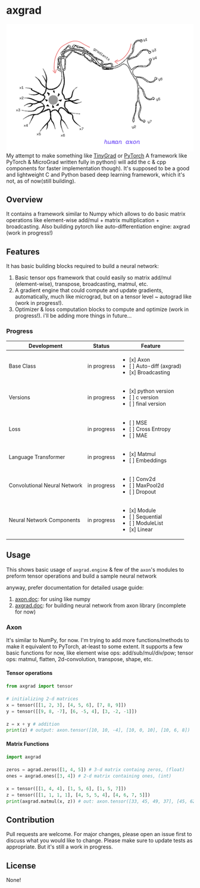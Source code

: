 # axgrad
![axon.jpg](https://github.com/shivendrra/axgrad/blob/main/axon.jpg)
My attempt to make something like [TinyGrad](https://github.com/tinygrad/tinygrad) or [PyTorch](https://github.com/pytorch/pytorch)
A framework like PyTorch & MicroGrad written fully in python(i will add the c & cpp components for faster implementation though).
It's supposed to be a good and lightweight C and Python based deep learning framework, which it's not, as of now(still building).

## Overview
It contains a framework similar to Numpy which allows to do basic matrix operations like element-wise add/mul + matrix multiplication + broadcasting. Also building pytorch like auto-differentiation engine: axgrad (work in progress!)

## Features
It has basic building blocks required to build a neural network:
1. Basic tensor ops framework that could easily so matrix add/mul (element-wise), transpose, broadcasting, matmul, etc.
2. A gradient engine that could compute and update gradients, automatically, much like micrograd, but on a tensor level ~ autograd like (work in progress!).
3. Optimizer & loss computation blocks to compute and optimize (work in progress!).
i'll be adding more things in future...

### Progress

| Development                  | Status      | Feature                                                                |
| ---------------------------- | ----------- | ---------------------------------------------------------------------- |
| Base Class                   | in progress | <ul><li>[x] Axon</li><li>[ ] Auto-diff (axgrad)</li><li>[x] Broadcasting</li></ul>                 |
| Versions                         | in progress | <ul><li>[x] python version</li><li>[ ] c version</li><li>[ ] final version</li></ul>    |
| Loss                         | in progress | <ul><li>[ ] MSE</li><li>[ ] Cross Entropy</li><li>[ ] MAE</li></ul>    |
| Language Transformer | in progress    | <ul><li>[x] Matmul</li><li>[ ] Embeddings</li></ul> |
| Convolutional Neural Network | in progress    | <ul><li>[ ] Conv2d</li><li>[ ] MaxPool2d</li><li>[ ] Dropout</li></ul> |
| Neural Network Components                  | in progress | <ul><li>[x] Module</li><li>[ ] Sequential</li><li>[ ] ModuleList</li><li>[x] Linear</li></ul>

## Usage
This shows basic usage of `axgrad.engine` & few of the `axon`'s modules to preform tensor operations and build a sample neural network

anyway, prefer documentation for detailed usage guide:
1. [axon.doc](https://github.com/shivendrra/axgrad/blob/main/docs/axonDoc.md): for using like numpy
2. [axgrad.doc](https://github.com/shivendrra/axgrad/blob/main/docs/axgradDoc.md): for building neural network from axon library (incomplete for now)

### Axon
It's similar to NumPy, for now. I'm trying to add more functions/methods to make it equivalent to PyTorch, at-least to some extent. It supports a few basic functions for now, like element wise ops: add/sub/mul/div/pow; tensor ops: matmul, flatten, 2d-convolution, transpose, shape, etc.

#### Tensor operations
```python
from axgrad import tensor

# initializing 2-d matrices
x = tensor([[1, 2, 3], [4, 5, 6], [7, 8, 9]])
y = tensor([[9, 8, -7], [6, -5, 4], [3, -2, -1]])

z = x + y # addition
print(z) # output: axon.tensor([10, 10, -4], [10, 0, 10], [10, 6, 8])
```

#### Matrix Functions
```python
import axgrad

zeros = agrad.zeros([1, 4, 5]) # 3-d matrix containg zeros, (float)
ones = axgrad.ones([3, 4]) # 2-d matrix containing ones, (int)

x = tensor([[1, 4, 4], [1, 5, 6], [1, 5, 7]])
z = tensor([[1, 1, 1, 1], [4, 5, 5, 4], [4, 6, 7, 5]])
print(axgrad.matmul(x, z)) # out: axon.tensor([33, 45, 49, 37], [45, 62, 68, 51], [49, 68, 75, 56])
```

## Contribution
Pull requests are welcome. For major changes, please open an issue first to discuss what you would like to change.
Please make sure to update tests as appropriate. But it's still a work in progress.
## License
None!